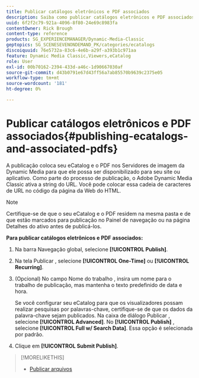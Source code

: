 ```yaml
---
title: Publicar catálogos eletrônicos e PDF associados
description: Saiba como publicar catálogos eletrônicos e PDF associados no Adobe Dynamic Media Classic.
uuid: 6f2f2c79-921a-4096-8f80-24e69c8983fa
contentOwner: Rick Brough
content-type: reference
products: SG_EXPERIENCEMANAGER/Dynamic-Media-Classic
geptopics: SG_SCENESEVENONDEMAND_PK/categories/ecatalogs
discoiquuid: 76e5732a-83c6-4e6b-a29f-a393b1c971aa
feature: Dynamic Media Classic,Viewers,eCatalog
role: User
exl-id: 00b70162-2394-433d-a46c-1d90667030af
source-git-commit: d43b0791e67d43ff56a7ab85570b9639c2375e05
workflow-type: tm+mt
source-wordcount: '181'
ht-degree: 0%

---
```


# Publicar catálogos eletrônicos e PDF associados{#publishing-ecatalogs-and-associated-pdfs}

A publicação coloca seu eCatalog e o PDF nos Servidores de imagem da Dynamic Media para que ele possa ser disponibilizado para seu site ou aplicativo. Como parte do processo de publicação, o Adobe Dynamic Media Classic ativa a string do URL. Você pode colocar essa cadeia de caracteres de URL no código da página da Web do HTML.

>[!NOTE]
>
>Certifique-se de que o seu eCatalog e o PDF residem na mesma pasta e de que estão marcados para publicação no Painel de navegação ou na página Detalhes do ativo antes de publicá-los.

**Para publicar catálogos eletrônicos e PDF associados:**

1. Na barra Navegação global, selecione **[!UICONTROL Publish]**.
1. Na tela Publicar , selecione **[!UICONTROL One-Time]** ou **[!UICONTROL Recurring]**.
1. (Opcional) No campo Nome do trabalho , insira um nome para o trabalho de publicação, mas mantenha o texto predefinido de data e hora.

   Se você configurar seu eCatalog para que os visualizadores possam realizar pesquisas por palavras-chave, certifique-se de que os dados da palavra-chave sejam publicados. Na caixa de diálogo Publicar , selecione **[!UICONTROL Advanced]**. No **[!UICONTROL Publish]** , selecione **[!UICONTROL Full w/ Search Data]**. Essa opção é selecionada por padrão.

1. Clique em **[!UICONTROL Submit Publish]**.

>[!MORELIKETHIS]
>
>* [Publicar arquivos](publishing-files.md)

